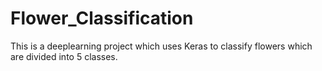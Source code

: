 # Flower_Classification
This is a deeplearning project which uses Keras to classify flowers which are divided into 5 classes.
